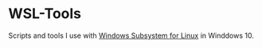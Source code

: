 # WSL-Tools

Scripts and tools I use with [Windows Subsystem for Linux](https://msdn.microsoft.com/en-us/commandline/wsl/about) in Winddows 10. 
